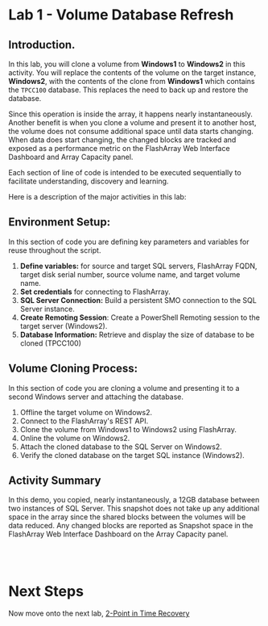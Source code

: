 # Lab 1 - Volume Database Refresh

## Introduction.

In this lab, you will clone a volume from **Windows1** to **Windows2** in this activity. You will replace the contents of the volume on the target instance, **Windows2**, with the contents of the clone from **Windows1** which contains the `TPCC100` database. This replaces the need to back up and restore the database. 

Since this operation is inside the array, it happens nearly instantaneously. Another benefit is when you clone a volume and present it to another host, the volume does not consume additional space until data starts changing. When data does start changing, the changed blocks are tracked and exposed as a performance metric on the FlashArray Web Interface Dashboard and Array Capacity panel.

Each section of line of code is intended to be executed sequentially to facilitate understanding, discovery and learning.


Here is a description of the major activities in this lab:

## Environment Setup:

In this section of code you are defining key parameters and variables for reuse throughout the script.

1. **Define variables:** for source and target SQL servers, FlashArray FQDN, target disk serial number, source volume name, and target volume name. 
1. **Set credentials** for connecting to FlashArray.
1. **SQL Server Connection:** Build a persistent SMO connection to the SQL Server instance.
1. **Create Remoting Session**: Create a PowerShell Remoting session to the target server (Windows2).
1. **Database Information:** Retrieve and display the size of database to be cloned (TPCC100)
## Volume Cloning Process:

In this section of code you are cloning a volume and presenting it to a second Windows server and attaching the database.

1. Offline the target volume on Windows2.
1. Connect to the FlashArray's REST API.
1. Clone the volume from Windows1 to Windows2 using FlashArray.
1. Online the volume on Windows2.
1. Attach the cloned database to the SQL Server on Windows2.
1. Verify the cloned database on the target SQL instance (Windows2).

## Activity Summary

In this demo, you copied, nearly instantaneously, a 12GB database between two instances of SQL Server. This snapshot does not take up any additional space in the array since the shared blocks between the volumes will be data reduced. Any changed blocks are reported as Snapshot space in the FlashArray Web Interface Dashboard on the Array Capacity panel.

<br />
<br />

# Next Steps

Now move onto the next lab, [2-Point in Time Recovery](../2-Point%20in%20Time%20Recovery/README.md)

